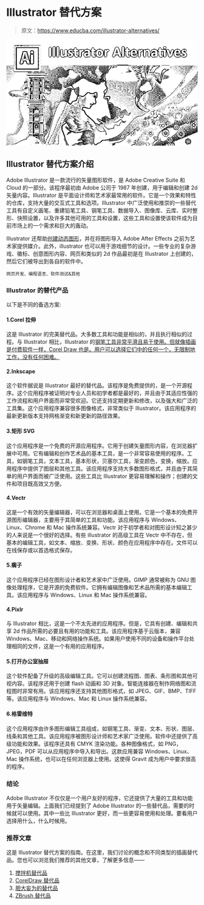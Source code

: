 # Illustrator 替代方案

> 原文：<https://www.educba.com/illustrator-alternatives/>

![Illustrator Alternatives](img/82091f696859d96e7dc2ae961373e32f.png)



## Illustrator 替代方案介绍

Adobe Illustrator 是一款流行的矢量图形软件，是 Adobe Creative Suite 和 Cloud 的一部分。该程序最初由 Adobe 公司于 1987 年创建，用于编辑和创建 2d 矢量内容。Illustrator 是平面设计师和艺术家最常用的软件。它是一个效果和特性的仓库，支持大量的交互式工具和选项。Illustrator 中广泛使用和推崇的一些替代工具有自定义画笔、重建铅笔工具、钢笔工具、数据导入、图像库、云库、实时整形、快照设置，以及许多其他可用的工具和设置，这些工具和设置使该软件成为目前市场上的一个需求和巨大的轰动。

Illustrator 还帮助[创建动态图形](https://www.educba.com/what-is-motion-graphics/)，并在将图形导入 Adobe After Effects 之前为艺术家提供媒介。此外，illustrator 也可以用于游戏细节的设计。一些专业的复杂游戏、徽标、创意图形内容、网页和类似的 2d 作品最初是在 Illustrator 上创建的，然后它们被导出到各自的软件中。

<small>网页开发、编程语言、软件测试&其他</small>

### Illustrator 的替代产品

以下是不同的备选方案:

#### 1.Corel 拉伸

这是 Illustrator 的完美替代品。大多数工具和功能是相似的，并且执行相似的过程。与 Illustrator 相比，Illustrator 的[钢笔工具非常平滑且易于使用。但就像插画是付费软件一样，Corel Draw 也是。用户可以选择它们中的任何一个，无限制地工作，没有任何困难。](https://www.educba.com/pen-tool-in-illustrator/)

#### 2.Inkscape

这个软件据说是 Illustrator 最好的替代品。该程序是免费提供的，是一个开源程序。这个应用程序被证明对专业人员和初学者都是最好的，并且由于其适应性强的工作流程和用户界面而非常受欢迎。它还支持定期更新和修改，以及强大和广泛的工具集。这个应用程序兼容很多图像格式，非常类似于 Illustrator。该应用程序的最新更新版本支持网格渐变和新更新的路径效果。

#### 3.矩形 SVG

这个应用程序是一个免费的开源应用程序。它用于创建矢量图形内容，在浏览器扩展中可用。它有编辑和创作艺术品的基本工具，是一个非常容易使用的程序。工具，如钢笔工具，文本工具，基本形状，贝塞尔工具，渐变颜色，变换，缩放。应用程序中提供了图层和其他工具。该应用程序支持大多数图形格式，并且由于其简单的用户界面而被广泛使用。这些工具比 Illustrator 更容易理解和操作；创建的文件和项目既高效又方便。

#### 4.Vectr

这是一个有效的矢量编辑器，可以在浏览器和桌面上使用。它是一个基本的免费开源图形编辑器，主要用于其简单的工具和功能。该应用程序与 Windows、Linux、Chrome 和 Mac 操作系统兼容。Vectr 对于初学者和对图形设计知之甚少的人来说是一个很好的选择。有些 illustrator 的高级工具在 Vectr 中不存在，但基本的编辑工具，如文本、缩放、变换、形状、颜色在应用程序中存在。文件可以在线保存或以首选格式保存。

#### 5.瘸子

这个应用程序已经在图形设计者和艺术家中广泛使用。GIMP 通常被称为 GNU 图像处理程序，它是开源的免费软件。它拥有编辑图像和艺术品所需的基本编辑工具。该应用程序与 Windows、Linux 和 Mac 操作系统兼容。

#### 4.Pixlr

与 Illustrator 相比，这是一个不太先进的应用程序。但是，它具有创建、编辑和共享 2d 作品所需的必要且有用的功能和工具。该应用程序基于云版本，兼容 Windows、Mac、移动和网络操作系统。如果用户使用不同的设备和操作平台处理相同的文件，这是一个有用的应用程序。

#### 5.打开办公室抽屉

这个软件配备了升级的高级编辑工具。它可以创建流程图、图表、条形图和其他可视内容。该程序还用于创建 flash 动画和 3D 对象。智能连接器在制作网络图和流程图时非常有用。该应用程序还支持其他图形格式，如 JPEG、GIF、BMP、TIFF 等。该应用程序与 Windows、Mac 和 Linux 操作系统兼容。

#### 6.格雷维特

这个应用程序由许多图形编辑工具组成，如钢笔工具、渐变、文本、形状、图层、线条和其他工具。该应用程序被图形设计师和艺术家广泛使用。软件中还提供了高级功能和效果。该程序还具有 CMYK 渲染功能。各种图像格式，如 PNG，JPEG，PDF 可以从应用程序中导入和导出。这款应用兼容 Windows、Linux、Mac 操作系统，也可以在任何浏览器上使用。这使得 Gravit 成为用户中要求很高的程序。

### 结论

Adobe Illustrator 不仅仅是一个用户友好的程序，它还提供了大量的工具和功能用于矢量编辑。上面我们已经提到了 Adobe Illustrator 的一些替代品，需要的时候就可以使用。其中一些比 Illustrator 更好，而一些更容易使用和处理。要看用户选择用什么，什么时候用。

### 推荐文章

这是 Illustrator 替代方案的指南。在这里，我们讨论的概念和不同类型的插画替代品。您也可以浏览我们推荐的其他文章，了解更多信息——

1.  [搅拌机替代品](https://www.educba.com/blender-alternatives/)
2.  [CorelDraw 替代品](https://www.educba.com/coreldraw-alternatives/)
3.  [胆大妄为的替代品](https://www.educba.com/audacity-alternatives/)
4.  [ZBrush 替代品](https://www.educba.com/zbrush-alternatives/)





